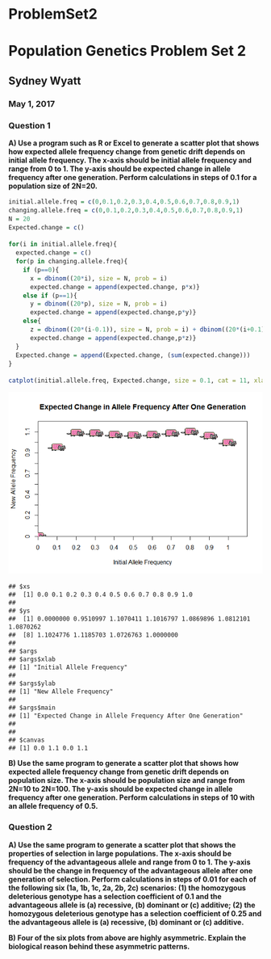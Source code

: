 # ProblemSet2
# Population Genetics Problem Set 2  
## Sydney Wyatt  
### May 1, 2017  


### Question 1

**A) Use a program such as R or Excel to generate a scatter plot that shows how expected allele frequency change from genetic drift depends on initial allele frequency. The x-axis should be initial allele frequency and range from 0 to 1. The y-axis should be expected change in allele frequency after one generation. Perform calculations in steps of 0.1 for a population size of 2N=20.**  

```r
initial.allele.freq = c(0,0.1,0.2,0.3,0.4,0.5,0.6,0.7,0.8,0.9,1)
changing.allele.freq = c(0,0.1,0.2,0.3,0.4,0.5,0.6,0.7,0.8,0.9,1)
N = 20
Expected.change = c()

for(i in initial.allele.freq){
  expected.change = c()
  for(p in changing.allele.freq){
    if (p==0){
      x = dbinom((20*i), size = N, prob = i)
      expected.change = append(expected.change, p*x)}
    else if (p==1){
      y = dbinom((20*p), size = N, prob = i)
      expected.change = append(expected.change,p*y)}
    else{
      z = dbinom((20*(i-0.1)), size = N, prob = i) + dbinom((20*(i+0.1)), size = N, prob = i)  
      expected.change = append(expected.change,p*z)}
  }
  Expected.change = append(Expected.change, (sum(expected.change)))
}

catplot(initial.allele.freq, Expected.change, size = 0.1, cat = 11, xlab = "Initial Allele Frequency", ylab = "New Allele Frequency", main = "Expected Change in Allele Frequency After One Generation")
```

![](Problem_Set_2_files/figure-html/unnamed-chunk-2-1.png)<!-- -->

```
## $xs
##  [1] 0.0 0.1 0.2 0.3 0.4 0.5 0.6 0.7 0.8 0.9 1.0
## 
## $ys
##  [1] 0.0000000 0.9510997 1.1070411 1.1016797 1.0869896 1.0812101 1.0870262
##  [8] 1.1024776 1.1185703 1.0726763 1.0000000
## 
## $args
## $args$xlab
## [1] "Initial Allele Frequency"
## 
## $args$ylab
## [1] "New Allele Frequency"
## 
## $args$main
## [1] "Expected Change in Allele Frequency After One Generation"
## 
## 
## $canvas
## [1] 0.0 1.1 0.0 1.1
```




**B) Use the same program to generate a scatter plot that shows how expected allele frequency change from genetic drift depends on population size. The x-axis should be population size and range from 2N=10 to 2N=100. The y-axis should be expected change in allele frequency after one generation. Perform calculations in steps of 10 with an allele frequency of 0.5.**  



### Question 2  

**A) Use the same program to generate a scatter plot that shows the properties of selection in large populations. The x-axis should be frequency of the advantageous allele and range from 0 to 1. The y-axis should be the change in frequency of the advantageous allele after one generation of selection. Perform calculations in steps of 0.01 for each of the following six (1a, 1b, 1c, 2a, 2b, 2c) scenarios: (1) the homozygous deleterious genotype has a selection coefficient of 0.1 and the advantageous allele is (a) recessive, (b) dominant or (c) additive; (2) the homozygous deleterious genotype has a selection coefficient of 0.25 and the advantageous allele is (a) recessive, (b) dominant or (c) additive.**  



**B) Four of the six plots from above are highly asymmetric. Explain the biological reason behind these asymmetric patterns.**  


